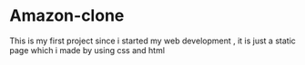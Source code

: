 # Amazon-clone
This is my first project since i started my web development , it is just a static page which i made by using css and html

